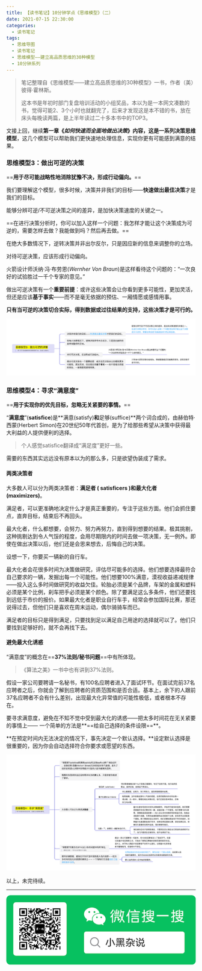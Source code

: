 ```yaml
---
title: 【读书笔记】10分钟学点《思维模型》（二）
date: 2021-07-15 22:30:00
categories:
  - 读书笔记
tags:
  - 思维导图
  - 读书笔记
  - 思维模型——建立高品质思维的30种模型
  - 10分钟系列
---
```



> 笔记整理自《思维模型——建立高品质思维的30种模型》一书，作者（美）彼得·霍林斯。
>
> 这本书是年初时部门复盘培训活动的小组奖品，本以为是一本网文凑数的书，觉得可能2、3个小时也就翻完了，后来才发现这是本不错的书，放在床头每晚读两篇，是上半年读过二十多本书中的TOP3。



文接上回，继续**第一章《*如何快速而全面地做出决策*》**内容，这是一系列**决策思维模型**，这几个模型可以帮助我们更快速地处理信息，实现你更有可能感到满意的结果。



### 思维模型3：做出可逆的决策

==**用于尽可能战略性地消除犹豫不决，形成行动偏向。**==



我们要理解这个模型，很多时候，决策并非我们的目标——**快速做出最佳决策**才是我们的目标。



能够分辨可逆/不可逆决策之间的差异，是加快决策速度的关键之一。

==在进行决策分析时，你可以加入这样一个问题：我怎样才能让这个决策成为可逆的，需要怎样去做？我能做到吗？然后再去做。==



在绝大多数情况下，逆转决策并非出尔反尔，只是因应新的信息来调整你的立场。



对待可逆决策，应该形成行动偏向。

火箭设计师沃纳·冯·布劳恩(*Wernher Von Braun*)是这样看待这个问题的：“一次良好的试验胜过一千个专家的意见。”



做出可逆决策有一个**重要前提**：或许这些决策会让你看到更多可能性，更加灵活，但还是应该**基于事实**——而不是毫无依据的预估、一厢情愿或感情用事。

**只有当可逆的决策切合实际，得到数据或过往结果的支持，这些决策才是可行的。**



![思维模型3：做出可逆的决策](https://raw.githubusercontent.com/wuruofan/image_repo/main/img/%E6%80%9D%E7%BB%B4%E6%A8%A1%E5%9E%8B3%EF%BC%9A%E5%81%9A%E5%87%BA%E5%8F%AF%E9%80%86%E7%9A%84%E5%86%B3%E7%AD%96.png)



### 思维模型4：寻求“满意度”

==**用于实现你的优先目标，忽略无关紧要的事情。**==



“**满意度**”(**satisfice**)是**满意(satisfy)**和**足够(suffice)**两个词合成的，由赫伯特·西蒙(Herbert Simon)在20世纪50年代首创，是为了给那些希望从决策中获得最大利益的人提供便利的选择。

> 个人感觉satisfice翻译成“满足度”更好一些。



需要的东西其实远远没有原本以为的那么多，只是欲望伪装成了需求。



#### 两类决策者

大多数人可以分为两类决策者：**满足者 ( satisficers )**和**最大化者(maximizers)**。

满足者，可以更准确地决定什么才是真正重要的，专注于这些方面。他们会抓住要点，直奔目标，结束后不再回头。

最大化者，什么都想要，会努力、努力再努力，直到得到想要的结果。极其挑剔，这种挑剔达到令人气馁的程度，会用尽期限内的时间去做一项决策，无一例外。即使在做出决策以后，他们还是会思来想去，后悔自己的决策。



设想一下，你要买一辆新的自行车。

最大化者会花很多时间为决策做研究，评估尽可能多的选择。他们想要选择最符合自己要求的一辆，发掘出每一个可能性。他们想要100%满意，漠视收益递减规律——投入这么多时间做研究的收益欠佳。轮胎必须是某个品牌，车架的金属和塑料必须是某个比例，刹车把手必须是某个颜色。除了要满足这么多条件，他们还要找到远低于市价的报价。如果最大化者是职业自行车手，经常会参加国际比赛，那还说得过去，但他们只是喜欢在周末运动，偶尔骑骑车而已。

满足者的目标只是得到满足，只要找到足以满足自己用途的选择就可以了。他们只要找到足够好的，就不会再找下去。



#### 避免最大化诱惑

“满意度”的概念在==**37%法则/秘书问题**==中有所体现。

> 《算法之美》一书中也有讲到37%法则。

假设一家公司要聘请一名秘书，有100名应聘者进入了面试环节。在面试完前37名应聘者之后，你就会了解到应聘者的资质范围和是否合适。基本上，余下的人跟前37名应聘者不会有什么差别，出现最大化异常值的可能性极低，或者根本不存在。



要寻求满意度，避免在不知不觉中受到最大化的诱惑——把太多时间花在无关紧要的事情上—— 一个简单的方法是**==给自己选择的条件设限==**。

**在预定时间内无法决定的情况下，事先决定一个默认选择。**设定默认选择是很重要的，因为你会自动选择符合你要求或愿望的东西。



![思维模型4：寻求“满意度”](https://raw.githubusercontent.com/wuruofan/image_repo/main/img/%E6%80%9D%E7%BB%B4%E6%A8%A1%E5%9E%8B4%EF%BC%9A%E5%AF%BB%E6%B1%82%E2%80%9C%E6%BB%A1%E6%84%8F%E5%BA%A6%E2%80%9D.png)

<p>
以上，未完待续。
<p>

---

![小黑杂说](https://raw.githubusercontent.com/wuruofan/wuruofan.github.io/master/img/qr-wechat-large.png)
